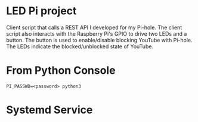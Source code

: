 # LED Pi project

Client script that calls a REST API I developed for my Pi-hole. 
The client script also interacts with the Raspberry Pi's GPIO to drive two LEDs and a button. 
The button is used to enable/disable blocking YouTube with Pi-hole.
The LEDs indicate the blocked/unblocked state of YouTube.


# From Python Console

`PI_PASSWD=<password> python3 `

# Systemd Service
    